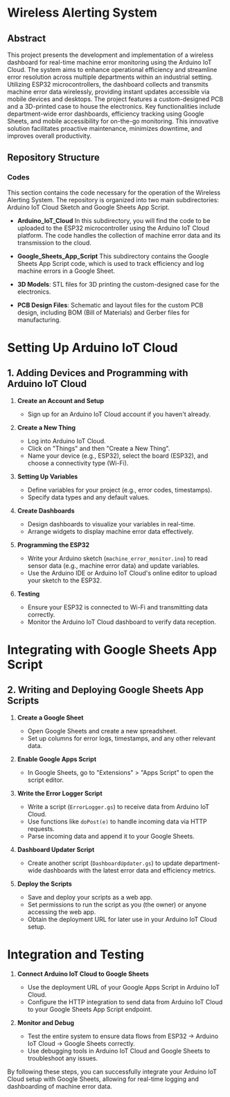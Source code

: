 # Wireless Alerting System
## Abstract
This project presents the development and implementation of a wireless dashboard for real-time machine error monitoring using the Arduino IoT Cloud. The system aims to enhance operational efficiency and streamline error resolution across multiple departments within an industrial setting. Utilizing ESP32 microcontrollers, the dashboard collects and transmits machine error data wirelessly, providing instant updates accessible via mobile devices and desktops. The project features a custom-designed PCB and a 3D-printed case to house the electronics. Key functionalities include department-wide error dashboards, efficiency tracking using Google Sheets, and mobile accessibility for on-the-go monitoring. This innovative solution facilitates proactive maintenance, minimizes downtime, and improves overall productivity.

## Repository Structure
### Codes
This section contains the code necessary for the operation of the Wireless Alerting System. The repository is organized into two main subdirectories: Arduino IoT Cloud Sketch and Google Sheets App Script.

- **Arduino_IoT_Cloud**
In this subdirectory, you will find the code to be uploaded to the ESP32 microcontroller using the Arduino IoT Cloud platform. The code handles the collection of machine error data and its transmission to the cloud.
- **Google_Sheets_App_Script**
This subdirectory contains the Google Sheets App Script code, which is used to track efficiency and log machine errors in a Google Sheet.

- **3D Models**: STL files for 3D printing the custom-designed case for the electronics.
- **PCB Design Files**: Schematic and layout files for the custom PCB design, including BOM (Bill of Materials) and Gerber files for manufacturing.

# Setting Up Arduino IoT Cloud

## 1. Adding Devices and Programming with Arduino IoT Cloud

1. **Create an Account and Setup**
   - Sign up for an Arduino IoT Cloud account if you haven't already.

2. **Create a New Thing**
   - Log into Arduino IoT Cloud.
   - Click on "Things" and then "Create a New Thing".
   - Name your device (e.g., ESP32), select the board (ESP32), and choose a connectivity type (Wi-Fi).

3. **Setting Up Variables**
   - Define variables for your project (e.g., error codes, timestamps).
   - Specify data types and any default values.

4. **Create Dashboards**
   - Design dashboards to visualize your variables in real-time.
   - Arrange widgets to display machine error data effectively.

5. **Programming the ESP32**
   - Write your Arduino sketch (`machine_error_monitor.ino`) to read sensor data (e.g., machine error data) and update variables.
   - Use the Arduino IDE or Arduino IoT Cloud's online editor to upload your sketch to the ESP32.

6. **Testing**
   - Ensure your ESP32 is connected to Wi-Fi and transmitting data correctly.
   - Monitor the Arduino IoT Cloud dashboard to verify data reception.

# Integrating with Google Sheets App Script

## 2. Writing and Deploying Google Sheets App Scripts

1. **Create a Google Sheet**
   - Open Google Sheets and create a new spreadsheet.
   - Set up columns for error logs, timestamps, and any other relevant data.

2. **Enable Google Apps Script**
   - In Google Sheets, go to "Extensions" > "Apps Script" to open the script editor.

3. **Write the Error Logger Script**
   - Write a script (`ErrorLogger.gs`) to receive data from Arduino IoT Cloud.
   - Use functions like `doPost(e)` to handle incoming data via HTTP requests.
   - Parse incoming data and append it to your Google Sheets.

4. **Dashboard Updater Script**
   - Create another script (`DashboardUpdater.gs`) to update department-wide dashboards with the latest error data and efficiency metrics.

5. **Deploy the Scripts**
   - Save and deploy your scripts as a web app.
   - Set permissions to run the script as you (the owner) or anyone accessing the web app.
   - Obtain the deployment URL for later use in your Arduino IoT Cloud setup.

# Integration and Testing

1. **Connect Arduino IoT Cloud to Google Sheets**
   - Use the deployment URL of your Google Apps Script in Arduino IoT Cloud.
   - Configure the HTTP integration to send data from Arduino IoT Cloud to your Google Sheets App Script endpoint.

2. **Monitor and Debug**
   - Test the entire system to ensure data flows from ESP32 → Arduino IoT Cloud → Google Sheets correctly.
   - Use debugging tools in Arduino IoT Cloud and Google Sheets to troubleshoot any issues.

By following these steps, you can successfully integrate your Arduino IoT Cloud setup with Google Sheets, allowing for real-time logging and dashboarding of machine error data.
